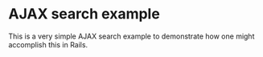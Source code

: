 # AJAX search example

This is a very simple AJAX search example to demonstrate how one might accomplish this in Rails.